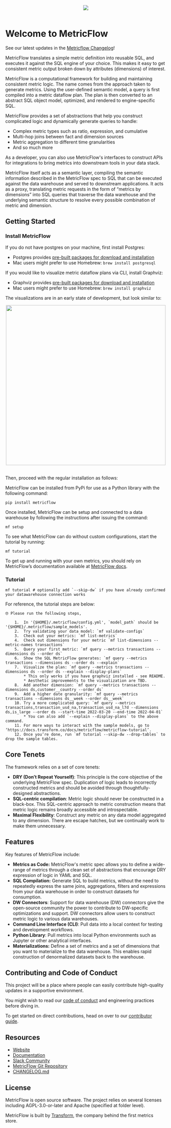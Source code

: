 <p align="center">
<img src="assets/MetricFlow_logo.png" />
<br /><br />
</p>

# Welcome to MetricFlow

See our latest updates in the [Metricflow Changelog](CHANGELOG.md)!

MetricFlow translates a simple metric definition into reusable SQL, and executes it against the SQL engine of your choice. This makes it easy to get consistent metric output broken down by attributes (dimensions) of interest.

MetricFlow is a computational framework for building and maintaining consistent metric logic. The name comes from the approach taken to generate metrics. Using the user-defined semantic model, a query is first compiled into a metric dataflow plan. The plan is then converted to an abstract SQL object model, optimized, and rendered to engine-specific SQL.

MetricFlow provides a set of abstractions that help you construct complicated logic and dynamically generate queries to handle:

- Complex metric types such as ratio, expression, and cumulative
- Multi-hop joins between fact and dimension sources
- Metric aggregation to different time granularities
- And so much more

As a developer, you can also use MetricFlow's interfaces to construct APIs for integrations to bring metrics into downstream tools in your data stack.

MetricFlow itself acts as a semantic layer, compiling the semantic information described in the MetricFlow spec to SQL that can be executed against the data warehouse and served to downstream applications. It acts as a proxy, translating metric requests in the form of “metrics by dimensions” into SQL queries that traverse the data warehouse and the underlying semantic structure to resolve every possible combination of metric and dimension.

## Getting Started

### Install MetricFlow

If you do not have postgres on your machine, first install Postgres:
- Postgres provides [pre-built packages for download and installation](https://www.postgresql.org/download/)
- Mac users might prefer to use Homebrew: `brew install postgresql`

If you would like to visualize metric dataflow plans via CLI, install Graphviz:
- Graphviz provides [pre-built packages for download and installation](https://www.graphviz.org/download/)
- Mac users might prefer to use Homebrew: `brew install graphviz`

The visualizations are in an early state of development, but look similar to:

<p align="center">
<img src="assets/example_plan.svg" height="500"/>
<br /><br />
</p>

Then, proceed with the regular installation as follows:

MetricFlow can be installed from PyPi for use as a Python library with the following command:

```
pip install metricflow
```

Once installed, MetricFlow can be setup and connected to a data warehouse by following the instructions after issuing the command:

```
mf setup
```

To see what MetricFlow can do without custom configurations, start the tutorial by running:

```
mf tutorial
```

To get up and running with your own metrics, you should rely on MetricFlow’s documentation available at [MetricFlow docs](https://docs.transform.co/docs/metricflow/guides/introduction).

### Tutorial

```
mf tutorial # optionally add `--skip-dw` if you have already confirmed your datawarehouse connection works
```

For reference, the tutorial steps are below:

```
🤓 Please run the following steps,

    1.  In '{$HOME}/.metricflow/config.yml', `model_path` should be '{$HOME}/.metricflow/sample_models'.
    2.  Try validating your data model: `mf validate-configs`
    3.  Check out your metrics: `mf list-metrics`
    4.  Check out dimensions for your metric `mf list-dimensions --metric-names transactions`
    5.  Query your first metric: `mf query --metrics transactions --dimensions ds --order ds`
    6.  Show the SQL MetricFlow generates: `mf query --metrics transactions --dimensions ds --order ds --explain`
    7.  Visualize the plan: `mf query --metrics transactions --dimensions ds --order ds --explain --display-plans`
        * This only works if you have graphviz installed - see README.
        * Aesthetic improvements to the visualization are TBD.
    8.  Add another dimension: `mf query --metrics transactions --dimensions ds,customer__country --order ds`
    9.  Add a higher date granularity: `mf query --metrics transactions --dimensions ds__week --order ds__week`
    10. Try a more complicated query: `mf query --metrics transactions,transaction_usd_na,transaction_usd_na_l7d --dimensions ds,is_large --order ds --start-time 2022-03-20 --end-time 2022-04-01`
        * You can also add `--explain --display-plans` to the above command.
    11. For more ways to interact with the sample models, go to ‘https://docs.transform.co/docs/metricflow/metricflow-tutorial’.
    12. Once you’re done, run `mf tutorial --skip-dw --drop-tables` to drop the sample tables.
```


## Core Tenets

The framework relies on a set of core tenets:

- **DRY (Don’t Repeat Yourself)**: This principle is the core objective of the underlying MetricFlow spec. Duplication of logic leads to incorrectly constructed metrics and should be avoided through thoughtfully-designed abstractions.
- **SQL-centric compilation**: Metric logic should never be constructed in a black-box. This SQL-centric approach to metric construction means that metric logic remains broadly accessible and introspectable.
- **Maximal Flexibility**: Construct any metric on any data model aggregated to any dimension. There are escape hatches, but we continually work to make them unnecessary.

## Features

Key features of MetricFlow include:

- **Metrics as Code:** MetricFlow's metric spec allows you to define a wide-range of metrics through a clean set of abstractions that encourage DRY expression of logic in YAML and SQL.
- **SQL Compilation:** Generate SQL to build metrics, without the need to repeatedly express the same joins, aggregations, filters and expressions from your data warehouse in order to construct datasets for consumption.
- **DW Connectors**: Support for data warehouse (DW) connectors give the open-source community the power to contribute to DW-specific optimizations and support. DW connectors allow users to construct metric logic to various data warehouses.
- **Command Line Interface (CLI)**: Pull data into a local context for testing and development workflows.
- **Python Library**: Pull metrics into local Python environments such as Jupyter or other analytical interfaces.
- **Materializations:** Define a set of metrics and a set of dimensions that you want to materialize to the data warehouse. This enables rapid construction of denormalized datasets back to the warehouse.

## Contributing and Code of Conduct

This project will be a place where people can easily contribute high-quality updates in a supportive environment.

You might wish to read our [code of conduct](http://community.transform.co/metricflow-signup) and <LINK> engineering practices </LINK> before diving in.

To get started on direct contributions, head on over to our [contributor guide](CONTRIBUTING.md).

## Resources

- [Website](https://transform.co/metricflow)
- [Documentation](https://docs.transform.co/docs/overview/metricflow-overview)
- [Slack Community](https://community.transform.co/metricflow-signup)
- [MetricFlow Git Repository](https://github.com/transform-data/metricflow)
- [CHANGELOG.md](CHANGELOG.md)

## License

MetricFlow is open source software. The project relies on several licenses including AGPL-3.0-or-later and Apache (specified at folder level).

MetricFlow is built by [Transform](https://transform.co/), the company behind the first metrics store.
